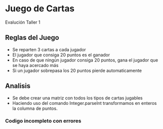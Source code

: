 # Juego de Cartas

Evalución Taller 1

## Reglas del Juego

* Se reparten 3 cartas a cada jugador
* El jugador que consiga 20 puntos es el ganador
* En caso de que ningún jugador consiga 20 puntos, gana el jugador que se haya acercado más
* Si un jugador sobrepasa los 20 puntos pierde automaticamente

## Analisis

* Se debe crear una matriz con todos los tipos de cartas jugables
* Haciendo uso del comando Integer.parseInt transformamos en enteros la columna de puntos.

### Codigo incompleto con errores